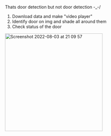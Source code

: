 Thats door detection but not door detection \-_-/

1. Download data and make "video player"
2. Identify door on img and shade all around them
3. Check status of the door

<img width="323" alt="Screenshot 2022-08-03 at 21 09 57" src="https://user-images.githubusercontent.com/95976883/182678959-65e3da75-6c29-4235-83c4-c6c04b31fab0.png">
